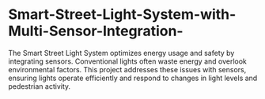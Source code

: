 # Smart-Street-Light-System-with-Multi-Sensor-Integration-
The Smart Street Light System optimizes energy usage and safety by integrating sensors. Conventional lights often waste energy and overlook environmental factors. This project addresses these issues with sensors, ensuring lights operate efficiently and respond to changes in light levels and pedestrian activity.

